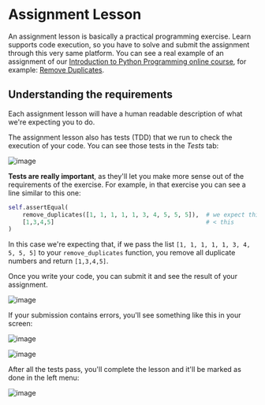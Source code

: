 # Assignment Lesson

An assignment lesson is basically a practical programming exercise. Learn supports code execution, so you have to solve and submit the assignment through this very same platform. You can see a real example of an assignment of our [Introduction to Python Programming online course](https://rmotr.com/introduction-to-python-programming), for example: [Remove Duplicates](http://learn.rmotr.com/python/introduction-to-programming-with-python/collections-advanced/remove-duplicates).

## Understanding the requirements

Each assignment lesson will have a human readable description of what we're expecting you to do.

The assignment lesson also has tests (TDD) that we run to check the execution of your code. You can see those tests in the _Tests_ tab:

![image](https://cloud.githubusercontent.com/assets/872296/23874417/54624f68-0814-11e7-8890-ae5ae1ed027c.png)

**Tests are really important**, as they'll let you make more sense out of the requirements of the exercise. For example, in that exercise you can see a line similar to this one:

```python
self.assertEqual(
    remove_duplicates([1, 1, 1, 1, 1, 3, 4, 5, 5, 5]),  # we expect this, to be equals to:
    [1,3,4,5]                                           # < this
)
```

In this case we're expecting that, if we pass the list `[1, 1, 1, 1, 1, 3, 4, 5, 5, 5]` to your `remove_duplicates` function, you remove all duplicate numbers and return `[1,3,4,5]`.

Once you write your code, you can submit it and see the result of your assignment.

![image](https://cloud.githubusercontent.com/assets/872296/23874252/a85e428a-0813-11e7-9f22-3cc513488626.png)

If your submission contains errors, you'll see something like this in your screen:

![image](https://cloud.githubusercontent.com/assets/872296/23874311/dee01266-0813-11e7-96ad-87ebd3df8dc1.png)

![image](https://cloud.githubusercontent.com/assets/872296/23874315/e65084a4-0813-11e7-939e-6fdf7f2f6e50.png)

After all the tests pass, you'll complete the lesson and it'll be marked as done in the left menu:

![image](https://cloud.githubusercontent.com/assets/872296/23875023/ada36006-0816-11e7-9622-2be0ae31abeb.png)

